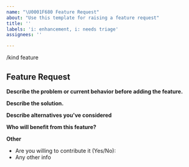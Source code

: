 ```yaml
---
name: "\U0001F680 Feature Request"
about: "Use this template for raising a feature request"
title: ''
labels: 'i: enhancement, i: needs triage'
assignees: ''

---
```


/kind feature

## Feature Request

**Describe the problem or current behavior before adding the feature.**

**Describe the solution.**

**Describe alternatives you've considered**

**Who will benefit from this feature?**

**Other**
- Are you willing to contribute it (Yes/No):
- Any other info


